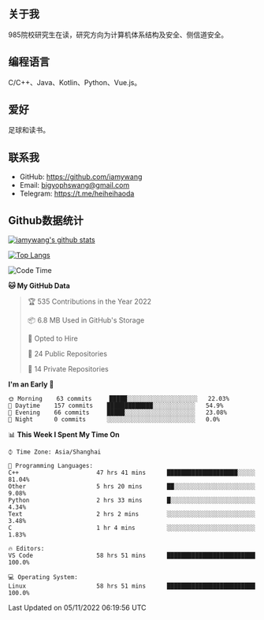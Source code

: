 ## 关于我

985院校研究生在读，研究方向为计算机体系结构及安全、侧信道安全。

## 编程语言

C/C++、Java、Kotlin、Python、Vue.js。

## 爱好

足球和读书。

## 联系我

- GitHub: https://github.com/iamywang
- Email: bigyophswang@gmail.com
- Telegram: https://t.me/heiheihaoda

## Github数据统计

[![iamywang's github stats](https://github-readme-stats.vercel.app/api?username=iamywang&count_private=true&show_icons=true)]()

[![Top Langs](https://github-readme-stats.vercel.app/api/top-langs/?username=iamywang&layout=compact)]()

<!--START_SECTION:waka-->
![Code Time](http://img.shields.io/badge/Code%20Time-698%20hrs%2038%20mins-blue)

**🐱 My GitHub Data** 

> 🏆 535 Contributions in the Year 2022
 > 
> 📦 6.8 MB Used in GitHub's Storage 
 > 
> 💼 Opted to Hire
 > 
> 📜 24 Public Repositories 
 > 
> 🔑 14 Private Repositories  
 > 
**I'm an Early 🐤** 

```text
🌞 Morning    63 commits     █████░░░░░░░░░░░░░░░░░░░░   22.03% 
🌆 Daytime    157 commits    █████████████░░░░░░░░░░░░   54.9% 
🌃 Evening    66 commits     █████░░░░░░░░░░░░░░░░░░░░   23.08% 
🌙 Night      0 commits      ░░░░░░░░░░░░░░░░░░░░░░░░░   0.0%

```


📊 **This Week I Spent My Time On** 

```text
⌚︎ Time Zone: Asia/Shanghai

💬 Programming Languages: 
C++                      47 hrs 41 mins      ████████████████████░░░░░   81.04% 
Other                    5 hrs 20 mins       ██░░░░░░░░░░░░░░░░░░░░░░░   9.08% 
Python                   2 hrs 33 mins       █░░░░░░░░░░░░░░░░░░░░░░░░   4.34% 
Text                     2 hrs 2 mins        ░░░░░░░░░░░░░░░░░░░░░░░░░   3.48% 
C                        1 hr 4 mins         ░░░░░░░░░░░░░░░░░░░░░░░░░   1.83%

🔥 Editors: 
VS Code                  58 hrs 51 mins      █████████████████████████   100.0%

💻 Operating System: 
Linux                    58 hrs 51 mins      █████████████████████████   100.0%

```


 Last Updated on 05/11/2022 06:19:56 UTC
<!--END_SECTION:waka-->
